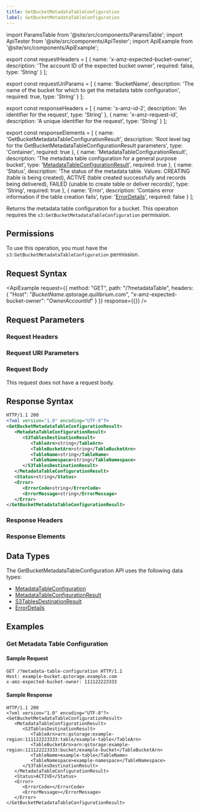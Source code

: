 ```yaml
---
title: GetBucketMetadataTableConfiguration
label: GetBucketMetadataTableConfiguration
---
```


import ParamsTable from '@site/src/components/ParamsTable';
import ApiTester from '@site/src/components/ApiTester';
import ApiExample from '@site/src/components/ApiExample';

export const requestHeaders = [
  {
    name: 'x-amz-expected-bucket-owner',
    description: 'The account ID of the expected bucket owner',
    required: false,
    type: 'String'
  }
];

export const requestUriParams = [
  {
    name: 'BucketName',
    description: 'The name of the bucket for which to get the metadata table configuration',
    required: true,
    type: 'String'
  }
];

export const responseHeaders = [
  {
    name: 'x-amz-id-2',
    description: 'An identifier for the request',
    type: 'String'
  },
  {
    name: 'x-amz-request-id',
    description: 'A unique identifier for the request',
    type: 'String'
  }
];

export const responseElements = [
  {
    name: 'GetBucketMetadataTableConfigurationResult',
    description: 'Root level tag for the GetBucketMetadataTableConfigurationResult parameters',
    type: 'Container',
    required: true
  },
  {
    name: 'MetadataTableConfigurationResult',
    description: 'The metadata table configuration for a general purpose bucket',
    type: '<a href="/docs/api/q-storage/api-reference/data-types/metadata-table-configuration-result">MetadataTableConfigurationResult</a>',
    required: true
  },
  {
    name: 'Status',
    description: 'The status of the metadata table. Values: CREATING (table is being created), ACTIVE (table created successfully and records being delivered), FAILED (unable to create table or deliver records)',
    type: 'String',
    required: true
  },
  {
    name: 'Error',
    description: 'Contains error information if the table creation fails',
    type: '<a href="/docs/api/q-storage/api-reference/data-types/error-details">ErrorDetails</a>',
    required: false
  }
];

Returns the metadata table configuration for a bucket. This operation requires the `s3:GetBucketMetadataTableConfiguration` permission.

## Permissions
To use this operation, you must have the `s3:GetBucketMetadataTableConfiguration` permission.

## Request Syntax

<ApiExample
  request={{
    method: "GET",
    path: "/?metadataTable",
    headers: {
      "Host": "_BucketName_.qstorage.quilibrium.com",
      "x-amz-expected-bucket-owner": "_OwnerAccountId_"
    }
  }}
  response={{}}
/>

## Request Parameters

### Request Headers
<ParamsTable parameters={requestHeaders} />

### Request URI Parameters
<ParamsTable parameters={requestUriParams} />

### Request Body
This request does not have a request body.

## Response Syntax

```xml
HTTP/1.1 200
<?xml version="1.0" encoding="UTF-8"?>
<GetBucketMetadataTableConfigurationResult>
   <MetadataTableConfigurationResult>
      <S3TablesDestinationResult>
         <TableArn>string</TableArn>
         <TableBucketArn>string</TableBucketArn>
         <TableName>string</TableName>
         <TableNamespace>string</TableNamespace>
      </S3TablesDestinationResult>
   </MetadataTableConfigurationResult>
   <Status>string</Status>
   <Error>
      <ErrorCode>string</ErrorCode>
      <ErrorMessage>string</ErrorMessage>
   </Error>
</GetBucketMetadataTableConfigurationResult>
```

### Response Headers
<ParamsTable parameters={responseHeaders} />

### Response Elements
<ParamsTable parameters={responseElements} typesEnabled />

## Data Types

The GetBucketMetadataTableConfiguration API uses the following data types:

- [MetadataTableConfiguration](/docs/api/q-storage/api-reference/data-types/metadata-table-configuration)
- [MetadataTableConfigurationResult](/docs/api/q-storage/api-reference/data-types/metadata-table-configuration-result)
- [S3TablesDestinationResult](/docs/api/q-storage/api-reference/data-types/s3-tables-destination-result)
- [ErrorDetails](/docs/api/q-storage/api-reference/data-types/error-details)

## Examples

### Get Metadata Table Configuration

#### Sample Request
```http
GET /?metadata-table-configuration HTTP/1.1
Host: example-bucket.qstorage.example.com
x-amz-expected-bucket-owner: 111122223333
```

#### Sample Response
```http
HTTP/1.1 200
<?xml version="1.0" encoding="UTF-8"?>
<GetBucketMetadataTableConfigurationResult>
   <MetadataTableConfigurationResult>
      <S3TablesDestinationResult>
         <TableArn>arn:qstorage:example-region:111122223333:table/example-table</TableArn>
         <TableBucketArn>arn:qstorage:example-region:111122223333:bucket/example-bucket</TableBucketArn>
         <TableName>example-table</TableName>
         <TableNamespace>example-namespace</TableNamespace>
      </S3TablesDestinationResult>
   </MetadataTableConfigurationResult>
   <Status>ACTIVE</Status>
   <Error>
      <ErrorCode></ErrorCode>
      <ErrorMessage></ErrorMessage>
   </Error>
</GetBucketMetadataTableConfigurationResult>
```

<ApiTester
  method="GET"
  endpoint="/?metadata-table-configuration"
  headers={requestHeaders}
/>

